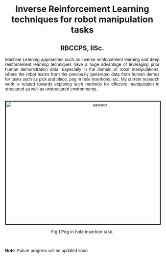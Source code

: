 <center><h1 class="rsection"><b>Inverse Reinforcement Learning techniques for robot manipulation tasks</b></h1></center>

<center><h2><b>RBCCPS, IISc.</b></h2></center>

<p style="text-align:justify; font-family: 'Merriweather', 'Hiragino Sans GB', 'Microsoft YaHei', 'WenQuanYi Micro Hei', sans-serif;">Machine Learning approaches such as inverse reinforcement learning and deep reinforcement learning techniques have a huge advantage of leveraging prior human demonstration data. Especially in the domain of robot manipulations, where the robot learns from the previously generated data from human demos for tasks such as pick and place, peg in hole insertions, etc. My current research work is related towards exploring such methods for effective manipulation in structured as well as unstructured environments.
</p>

<br>

<center>
    <div class="image-wrapper">
                <a class ="image-popup" href="https://nav74neet.github.io/media/human_demos.gif" title="sawyer">
                    <img src="https://nav74neet.github.io/media/human_demos.gif" height="400" width="600" alt="sawyer" style="border:2px solid black;" align="middle">
                </a>
        <center>
            <p class="image-caption" style="font-size:14px; text-align: center;">
                    Fig.1 Peg in hole insertion task.
            </p>
        </center>
    </div>
</center>  

<br>

<p style="text-align:justify; font-family: 'Merriweather', 'Hiragino Sans GB', 'Microsoft YaHei', 'WenQuanYi Micro Hei', sans-serif;"><b>Note</b>: Future progress will be updated soon</p>

